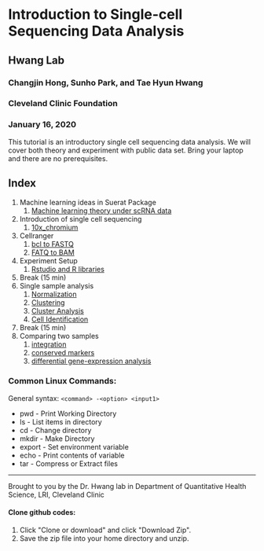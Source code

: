 # Introduction to Single-cell Sequencing Data Analysis

## Hwang Lab
### Changjin Hong, Sunho Park, and Tae Hyun Hwang
### Cleveland Clinic Foundation
### January 16, 2020

This tutorial is an introductory single cell sequencing data analysis. We will cover both theory and experiment with public data set. Bring your laptop and there are no prerequisites.

## Index
1. Machine learning ideas in Suerat Package
    1. [Machine learning theory under scRNA data](00_references/SCdata_ML_slides.pdf)
1. Introduction of single cell sequencing
    1. [10x_chromium](01_singlecell_intro/01_intro.Rmd)
1. Cellranger
    1. [bcl to FASTQ](02_cellranger/01_bcl_to_fastq.Rmd)
    1. [FATQ to BAM](02_cellranger/02_fastq_to_bam.Rmd)
1. Experiment Setup
    1. [Rstudio and R libraries](03_experiment_setup/01_r_setup.Rmd)
1. Break (15 min)
1. Single sample analysis
    1. [Normalization](04_single_sample/01_pbmc3k_sctf.Rmd)
    1. [Clustering](04_single_sample/02_pbmc3k_cluster.Rmd)
    1. [Cluster Analysis](04_single_sample/03_pbmc3k_clusterAnalysis.Rmd)
    1. [Cell Identification](04_single_sample/04_pbmc3k_cellid.Rmd)
1. Break (15 min)
1. Comparing two samples
    1. [integration](05_ctrl_vs_expr/01_immune_integration.Rmd)
    1. [conserved markers](05_ctrl_vs_expr/02_immune_cons.Rmd)
    1. [differential gene-expression analysis](05_ctrl_vs_expr/03_immune_dge.Rmd)

### Common Linux Commands:
General syntax:
`<command> -<option> <input1>`

- pwd - Print Working Directory 
- ls - List items in directory
- cd - Change directory
- mkdir - Make Directory
- export - Set environment variable
- echo - Print contents of variable
- tar - Compress or Extract files

---------
Brought to you by the Dr. Hwang lab in Department of Quantitative Health Science, LRI, Cleveland Clinic

#### Clone github codes:
1. Click "Clone or download" and click "Download Zip".
1. Save the zip file into your home directory and unzip.


